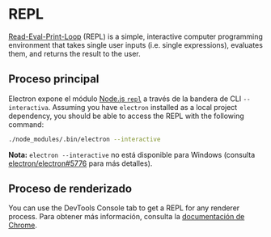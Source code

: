 # REPL

[Read-Eval-Print-Loop](https://en.wikipedia.org/wiki/Read%E2%80%93eval%E2%80%93print_loop) (REPL) is a simple, interactive computer programming environment that takes single user inputs (i.e. single expressions), evaluates them, and returns the result to the user.

## Proceso principal

Electron expone el módulo [Node.js `repl`](https://nodejs.org/dist/latest/docs/api/repl.html) a través de la bandera de CLI `--interactiva`. Assuming you have `electron` installed as a local project dependency, you should be able to access the REPL with the following command:

  ```sh
  ./node_modules/.bin/electron --interactive
  ```

**Nota:** `electron --interactive` no está disponible para Windows (consulta [electron/electron#5776](https://github.com/electron/electron/pull/5776) para más detalles).

## Proceso de renderizado

You can use the DevTools Console tab to get a REPL for any renderer process. Para obtener más información, consulta la [documentación de Chrome](https://developer.chrome.com/docs/devtools/console/).
